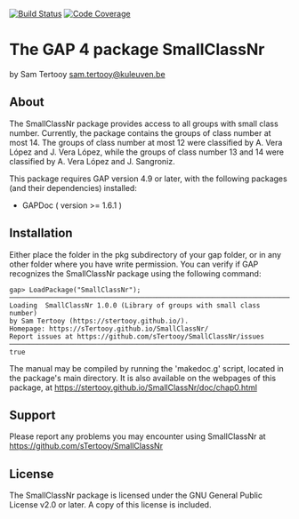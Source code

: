 [![Build Status](https://github.com/sTertooy/SmallClassNr/workflows/CI/badge.svg?branch=main)](https://github.com/sTertooy/SmallClassNr/actions?query=workflow%3ACI+branch%3Amain)
[![Code Coverage](https://codecov.io/gh/sTertooy/SmallClassNr/branch/main/graph/badge.svg)](https://codecov.io/gh/sTertooy/SmallClassNr)

The GAP 4 package SmallClassNr
====================================

by Sam Tertooy <sam.tertooy@kuleuven.be>



About
------------

The SmallClassNr package provides access to all groups with small class number.
Currently, the package contains the groups of class number at most 14. The
groups of class number at most 12 were classified by A. Vera López and J. Vera
López, while the groups of class number 13 and 14 were classified by A. Vera
López and J. Sangroniz.

This package requires GAP version 4.9 or later, with the following packages
(and their dependencies) installed:
- GAPDoc ( version >= 1.6.1 )



Installation
------------

Either place the folder in the pkg subdirectory of your gap folder, or in any
other folder where you have write permission. You can verify if GAP recognizes
the SmallClassNr package using the following command:

    gap> LoadPackage("SmallClassNr");
	─────────────────────────────────────────────────────────────────────────────
	Loading  SmallClassNr 1.0.0 (Library of groups with small class number)
	by Sam Tertooy (https://stertooy.github.io/).
	Homepage: https://sTertooy.github.io/SmallClassNr/
	Report issues at https://github.com/sTertooy/SmallClassNr/issues
	─────────────────────────────────────────────────────────────────────────────
	true

The manual may be compiled by running the 'makedoc.g' script, located in the
package's main directory.  It is also available on the webpages of this
package, at <https://stertooy.github.io/SmallClassNr/doc/chap0.html>



Support
-------

Please report any problems you may encounter using SmallClassNr at
<https://github.com/sTertooy/SmallClassNr>



License
-------

The SmallClassNr package is licensed under the GNU General Public License
v2.0 or later. A copy of this license is included.
